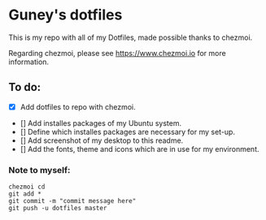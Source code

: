 # Guney's dotfiles
This is my repo with all of my Dotfiles, made possible thanks to chezmoi.

Regarding chezmoi, please see https://www.chezmoi.io for more information.

## To do:
- [x] Add dotfiles to repo with chezmoi.
- [] Add installes packages of my Ubuntu system.
- [] Define which installes packages are necessary for my set-up.
- [] Add screenshot of my desktop to this readme.
- [] Add the fonts, theme and icons which are in use for my environment.

### Note to myself:
```
chezmoi cd
git add *
git commit -m "commit message here"
git push -u dotfiles master
```
